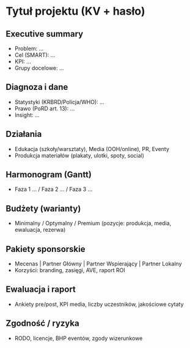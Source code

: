 # Tytuł projektu (KV + hasło)

## Executive summary
- Problem: …
- Cel (SMART): …
- KPI: …
- Grupy docelowe: …

## Diagnoza i dane
- Statystyki (KRBRD/Policja/WHO): …
- Prawo (PoRD art. 13): …
- Insight: …

## Działania
- Edukacja (szkoły/warsztaty), Media (OOH/online), PR, Eventy
- Produkcja materiałów (plakaty, ulotki, spoty, social)

## Harmonogram (Gantt)
- Faza 1 … / Faza 2 … / Faza 3 …

## Budżety (warianty)
- Minimalny / Optymalny / Premium (pozycje: produkcja, media, ewaluacja, rezerwa)

## Pakiety sponsorskie
- Mecenas | Partner Główny | Partner Wspierający | Partner Lokalny
- Korzyści: branding, zasięgi, AVE, raport ROI

## Ewaluacja i raport
- Ankiety pre/post, KPI media, liczby uczestników, jakościowe cytaty

## Zgodność / ryzyka
- RODO, licencje, BHP eventów, zgody wizerunkowe
